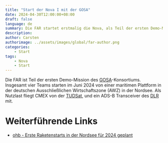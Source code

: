 ```yaml
---
title: "Start der Nova I mit der GOSA"
date: 2024-04-30T12:00:00+08:00
draft: false
language: de
summary: Die FAR startet erstmalig die Nova, als Teil der ersten Demo-Mission der GOSA... 
description: 
author: Carsten
authorimage: ../assets/images/global/far-author.png
categories: 
    - Start
tags:
    - Nova
    - Start 
---
```


Die FAR ist Teil der ersten Demo-Mission des [GOSA](https://de.wikipedia.org/wiki/German_Offshore_Spaceport_Alliance)-Konsortiums. Insgesamt vier Teams starten im Juni 2024 von einer maritimen Plattform in der deutschen Ausschließlichen Wirtschaftszone (AWZ) in der Nordsee. Als Nutzlast fliegt CMEX von der [TUDSat](https://tudsat.space), und ein ADS-B Transceiver des [DLR](https://dlr.de/) mit.

# Weiterführende Links

* [ohb - Erste Raketenstarts in der Nordsee für 2024 geplant](https://www.ohb.de/news/erste-raketenstarts-in-der-nordsee-fuer-2024-geplant-gosa-startet-erste-demo-mission)